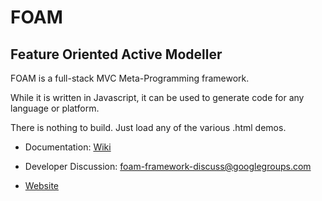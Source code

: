 # FOAM

## Feature Oriented Active Modeller

FOAM is a full-stack MVC Meta-Programming framework.

While it is written in Javascript, it can be used to generate code for any
language or platform.

There is nothing to build.  Just load any of the various .html demos.

  * Documentation: [Wiki](https://github.com/foam-framework/foam/wiki)

  * Developer Discussion: [foam-framework-discuss@googlegroups.com](https://groups.google.com/forum/#!forum/foam-framework-discuss)

  * [Website](http://foam-framework.github.io/foam/)

